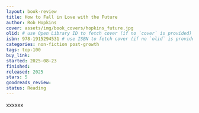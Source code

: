 ```yaml
---
layout: book-review
title: How to Fall in Love with the Future
author: Rob Hopkins
cover: assets/img/book_covers/hopkins_future.jpg
olid: # use Open Library ID to fetch cover (if no `cover` is provided)
isbn: 978-1915294531 # use ISBN to fetch cover (if no `olid` is provided, dashes are optional)
categories: non-fiction post-growth
tags: top-100
buy_link:
started: 2025-08-23
finished: 
released: 2025
stars: 5
goodreads_review: 
status: Reading
---
```


xxxxxx